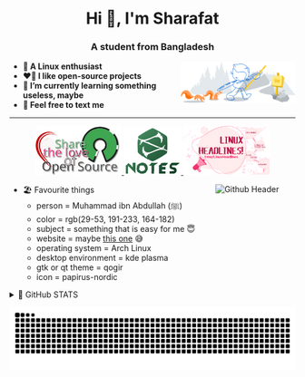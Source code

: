 <h1 align="center">Hi 👋, I'm Sharafat</h1>
<h3 align="center">A student from Bangladesh</h3>

<!-- Git Header SVG -->
<p><img width="40%" align="right" alt="Github Header" src="git-header.svg"/></p>

<b>

- 🐧 A Linux enthusiast
- ❤️‍🔥 I like open-source projects
- 🌱 I’m currently learning something useless, maybe
- 🫠 Feel free to text me

</b>

<!-- Previous backup [Gotta update this part] 
<table align="center">
      <tbody>
        <tr>
          <td style="text-align: center;"><a href="https://t.me/SharafatKarim" title="Telegram"
              target="_blank"><img src="https://img.icons8.com/fluency/48/000000/telegram-app.png"
                alt="telegram" title="Telegram"></a><br>
          </td>
          <td style="text-align: center;"><a href="https://t.me/LinuxUniverse" title="Linux Community (telegram)"
              target="_blank"><img src="https://img.icons8.com/color/48/000000/linux--v1.png"
                alt="Linux Community" title="Linux Community"></a><br>
          </td>
          <td><a href="mailto:sharafat2004@gmail.com" title="Email"><img src="https://img.icons8.com/fluency/48/000000/mail.png"
                alt="email" title="Email"></a><br>
          </td>
          <td><a href="https://facebook.com/Sharafat2004" title="Facebook" target="_blank"><img
                src="https://img.icons8.com/fluency/48/000000/facebook-new.png"
                alt="facebook" title="Facebook"></a><br>
          </td>
          <td><a href="https://m.me/Sharafat2004" title="Messenger" target="_blank"><img
                src="https://img.icons8.com/external-prettycons-lineal-color-prettycons/48/000000/external-messenger-social-media-prettycons-lineal-color-prettycons.png"
                alt="messenger" title="Messenger"></a><br>
          </td>
          <td><a href="https://github.com/SharafatKarim" title="GitHub Profile"
              target="_blank"><img src="https://img.icons8.com/color/48/000000/github.png"
                alt="github" title="GitHub"></a><br>
          </td>
          <td style="text-align: center;"><a href="https://twitter.com/sharafat2004"
              title="Twitter" target="_blank"><img src="https://img.icons8.com/fluency/48/000000/twitter.png"
                alt="twitter" title="Twitter"></a><br>
          </td>
        </tr>
      </tbody>
    </table> -->

<!-- Divider and then community links -->
---

<center>
<a href="https://t.me/LinuxUniverse" title="Linux Community (telegram)" target="_blank">
<img width="30%" alt="Share The Love of Linux" src="share-the-love.svg"/>
</a>
<a href="https://t.me/SharafatsNotes" title="Notes Collection (telegram)" target="_blank">
<img width="20%" alt="Share The Love of Linux" src="note-s.svg"/>
</a>
<a href="https://t.me/LinuxHeadlines" title="LinuxHeadlines (telegram)" target="_blank">
<img width="30%" alt="Share The Love of Linux" src="headlines.svg"/>
</a>
</center>

<p><img width="28%" align="right" alt="Github Header" src="https://openclipart.org/download/231263/cherry-blossom-spinner.svg"/></p>

- 🏖️ Favourite things
  - person = Muhammad ibn Abdullah (ﷺ)
  - color = rgb(29-53, 191-233, 164-182)
  - subject = something that is easy for me 😇
  - website = maybe [this one](https://sharafat.pages.dev/) 😅
  - operating system = Arch Linux
  - desktop environment = kde plasma
  - gtk or qt theme = qogir
  - icon = papirus-nordic

<details>
<summary>
  🎯 GitHub STATS
</summary>

![](https://raw.githubusercontent.com/SharafatKarim/SharafatKarim/main/github-metrics.svg)


![](https://github-profile-summary-cards.vercel.app/api/cards/profile-details?username=SharafatKarim&theme=github_dark)

![](https://github-profile-summary-cards.vercel.app/api/cards/repos-per-language?username=SharafatKarim&theme=github_dark) ![](https://github-profile-summary-cards.vercel.app/api/cards/most-commit-language?username=SharafatKarim&theme=github_dark)

![](https://github-profile-summary-cards.vercel.app/api/cards/stats?username=SharafatKarim&theme=github_dark) ![](https://github-profile-summary-cards.vercel.app/api/cards/productive-time?username=SharafatKarim&theme=github_dark)

<!-- 
<div align="center">
  <img src="https://github-readme-stats.vercel.app/api?hide_title=false&hide_rank=false&show_icons=true&include_all_commits=true&count_private=true&disable_animations=false&theme=github_dark&locale=en&hide_border=false&custom_title=STATS&username=SharafatKarim" height="150" alt="stats graph"  />
  <img src="https://github-readme-stats.vercel.app/api/top-langs?locale=en&hide_title=false&layout=compact&langs_count=5&theme=github_dark&hide_border=false&custom_title=LANGUAGES&username=SharafatKarim" height="150" alt="languages graph"  />
</div>

<p align="center"><img align="center" src="https://github-readme-streak-stats.herokuapp.com/?user=sharafatkarim&theme=tokyonight_duo&background=0d1117" alt="sharafatkarim" /></p> -->

![](https://github-profile-trophy.vercel.app/?username=sharafatkarim&no-bg=true&theme=onedark)            

<!-- [![Ashutosh's github activity graph](https://activity-graph.herokuapp.com/graph?username=SharafatKarim&theme=github&bg_color=00000000)](https://github.com/ashutosh00710/github-readme-activity-graph) -->

</details>

![GitHub Snake dark](https://raw.githubusercontent.com/SharafatKarim/SharafatKarim/output/github-contribution-grid-snake-dark.svg)

